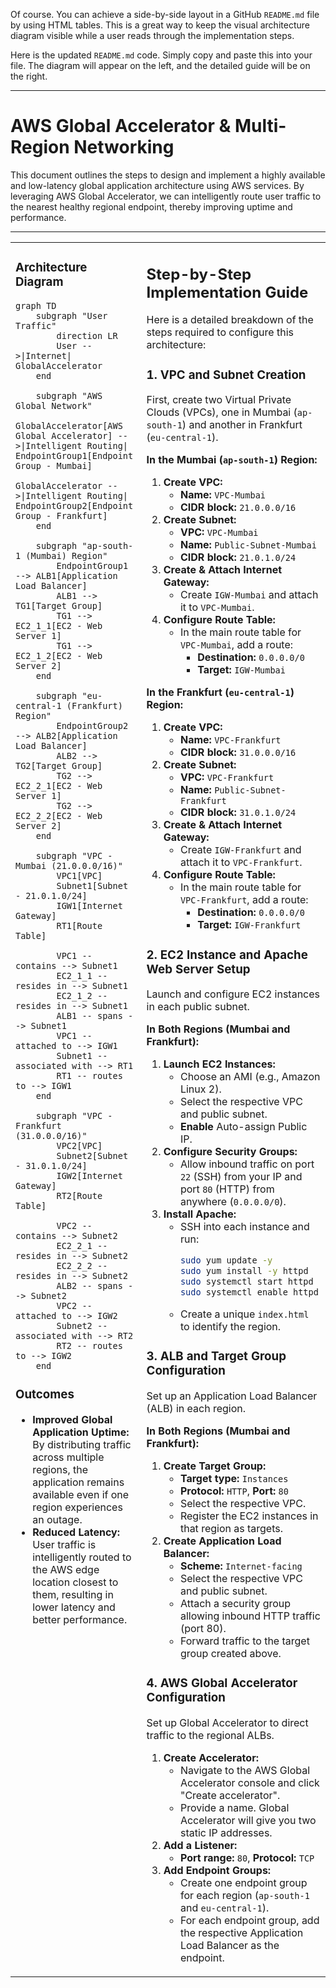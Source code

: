 Of course. You can achieve a side-by-side layout in a GitHub `README.md` file by using HTML tables. This is a great way to keep the visual architecture diagram visible while a user reads through the implementation steps.

Here is the updated `README.md` code. Simply copy and paste this into your file. The diagram will appear on the left, and the detailed guide will be on the right.

---

# AWS Global Accelerator & Multi-Region Networking

This document outlines the steps to design and implement a highly available and low-latency global application architecture using AWS services. By leveraging AWS Global Accelerator, we can intelligently route user traffic to the nearest healthy regional endpoint, thereby improving uptime and performance.

---

<table>
<tr>
<td valign="top">

### Architecture Diagram

```mermaid
graph TD
    subgraph "User Traffic"
        direction LR
        User -->|Internet| GlobalAccelerator
    end

    subgraph "AWS Global Network"
        GlobalAccelerator[AWS Global Accelerator] -->|Intelligent Routing| EndpointGroup1[Endpoint Group - Mumbai]
        GlobalAccelerator -->|Intelligent Routing| EndpointGroup2[Endpoint Group - Frankfurt]
    end

    subgraph "ap-south-1 (Mumbai) Region"
        EndpointGroup1 --> ALB1[Application Load Balancer]
        ALB1 --> TG1[Target Group]
        TG1 --> EC2_1_1[EC2 - Web Server 1]
        TG1 --> EC2_1_2[EC2 - Web Server 2]
    end

    subgraph "eu-central-1 (Frankfurt) Region"
        EndpointGroup2 --> ALB2[Application Load Balancer]
        ALB2 --> TG2[Target Group]
        TG2 --> EC2_2_1[EC2 - Web Server 1]
        TG2 --> EC2_2_2[EC2 - Web Server 2]
    end

    subgraph "VPC - Mumbai (21.0.0.0/16)"
        VPC1[VPC]
        Subnet1[Subnet - 21.0.1.0/24]
        IGW1[Internet Gateway]
        RT1[Route Table]

        VPC1 -- contains --> Subnet1
        EC2_1_1 -- resides in --> Subnet1
        EC2_1_2 -- resides in --> Subnet1
        ALB1 -- spans --> Subnet1
        VPC1 -- attached to --> IGW1
        Subnet1 -- associated with --> RT1
        RT1 -- routes to --> IGW1
    end

    subgraph "VPC - Frankfurt (31.0.0.0/16)"
        VPC2[VPC]
        Subnet2[Subnet - 31.0.1.0/24]
        IGW2[Internet Gateway]
        RT2[Route Table]

        VPC2 -- contains --> Subnet2
        EC2_2_1 -- resides in --> Subnet2
        EC2_2_2 -- resides in --> Subnet2
        ALB2 -- spans --> Subnet2
        VPC2 -- attached to --> IGW2
        Subnet2 -- associated with --> RT2
        RT2 -- routes to --> IGW2
    end
```

### Outcomes

*   **Improved Global Application Uptime:** By distributing traffic across multiple regions, the application remains available even if one region experiences an outage.
*   **Reduced Latency:** User traffic is intelligently routed to the AWS edge location closest to them, resulting in lower latency and better performance.

</td>
<td valign="top">

## Step-by-Step Implementation Guide

Here is a detailed breakdown of the steps required to configure this architecture:

### 1. VPC and Subnet Creation

First, create two Virtual Private Clouds (VPCs), one in Mumbai (`ap-south-1`) and another in Frankfurt (`eu-central-1`).

**In the Mumbai (`ap-south-1`) Region:**

1.  **Create VPC:**
    *   **Name:** `VPC-Mumbai`
    *   **CIDR block:** `21.0.0.0/16`
2.  **Create Subnet:**
    *   **VPC:** `VPC-Mumbai`
    *   **Name:** `Public-Subnet-Mumbai`
    *   **CIDR block:** `21.0.1.0/24`
3.  **Create & Attach Internet Gateway:**
    *   Create `IGW-Mumbai` and attach it to `VPC-Mumbai`.
4.  **Configure Route Table:**
    *   In the main route table for `VPC-Mumbai`, add a route:
        *   **Destination:** `0.0.0.0/0`
        *   **Target:** `IGW-Mumbai`

**In the Frankfurt (`eu-central-1`) Region:**

1.  **Create VPC:**
    *   **Name:** `VPC-Frankfurt`
    *   **CIDR block:** `31.0.0.0/16`
2.  **Create Subnet:**
    *   **VPC:** `VPC-Frankfurt`
    *   **Name:** `Public-Subnet-Frankfurt`
    *   **CIDR block:** `31.0.1.0/24`
3.  **Create & Attach Internet Gateway:**
    *   Create `IGW-Frankfurt` and attach it to `VPC-Frankfurt`.
4.  **Configure Route Table:**
    *   In the main route table for `VPC-Frankfurt`, add a route:
        *   **Destination:** `0.0.0.0/0`
        *   **Target:** `IGW-Frankfurt`

### 2. EC2 Instance and Apache Web Server Setup

Launch and configure EC2 instances in each public subnet.

**In Both Regions (Mumbai and Frankfurt):**

1.  **Launch EC2 Instances:**
    *   Choose an AMI (e.g., Amazon Linux 2).
    *   Select the respective VPC and public subnet.
    *   **Enable** Auto-assign Public IP.
2.  **Configure Security Groups:**
    *   Allow inbound traffic on port `22` (SSH) from your IP and port `80` (HTTP) from anywhere (`0.0.0.0/0`).
3.  **Install Apache:**
    *   SSH into each instance and run:
        ```bash
        sudo yum update -y
        sudo yum install -y httpd
        sudo systemctl start httpd
        sudo systemctl enable httpd
        ```
    *   Create a unique `index.html` to identify the region.

### 3. ALB and Target Group Configuration

Set up an Application Load Balancer (ALB) in each region.

**In Both Regions (Mumbai and Frankfurt):**

1.  **Create Target Group:**
    *   **Target type:** `Instances`
    *   **Protocol:** `HTTP`, **Port:** `80`
    *   Select the respective VPC.
    *   Register the EC2 instances in that region as targets.
2.  **Create Application Load Balancer:**
    *   **Scheme:** `Internet-facing`
    *   Select the respective VPC and public subnet.
    *   Attach a security group allowing inbound HTTP traffic (port 80).
    *   Forward traffic to the target group created above.

### 4. AWS Global Accelerator Configuration

Set up Global Accelerator to direct traffic to the regional ALBs.

1.  **Create Accelerator:**
    *   Navigate to the AWS Global Accelerator console and click "Create accelerator".
    *   Provide a name. Global Accelerator will give you two static IP addresses.
2.  **Add a Listener:**
    *   **Port range:** `80`, **Protocol:** `TCP`
3.  **Add Endpoint Groups:**
    *   Create one endpoint group for each region (`ap-south-1` and `eu-central-1`).
    *   For each endpoint group, add the respective Application Load Balancer as the endpoint.

</td>
</tr>
</table>